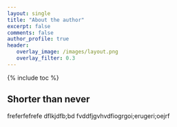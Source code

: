 ```yaml
---
layout: single
title: "About the author"
excerpt: false
comments: false
author_profile: true
header:
   overlay_image: /images/layout.png
   overlay_filter: 0.3
---
```

{% include toc %}

## Shorter than never
freferfefrefe
dflkjdfb;bd
fvddfjgvhvdfiogrgoi;erugeri;oejrf
